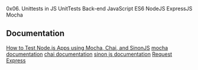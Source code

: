 0x06. Unittests in JS
UnitTests
Back-end
JavaScript
ES6
NodeJS
ExpressJS
Mocha

## Documentation

[How to Test Node.js Apps using Mocha, Chai, and SinonJS](https://www.digitalocean.com/community/tutorials/how-to-test-nodejs-apps-using-mocha-chai-and-sinonjs)
[mocha documentation](https://mochajs.org/)
[chai documentation](https://www.chaijs.com/api/)
[sinon js documentation](https://sinonjs.org/)
[Request](https://www.npmjs.com/package/request)
[Express](https://expressjs.com/en/guide/routing.html)

